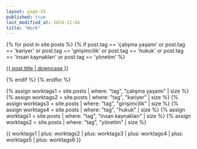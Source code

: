 ```yaml
---
layout: page-15
published: true
last_modified_at: 2024-12-04
title: "Work"
---
```


{% for post in site.posts %} {% if post.tag == 'çalışma yaşamı' or post.tag ==
'kariyer' or post.tag == 'girişimcilik' or post.tag == 'hukuk' or post.tag ==
'insan kaynakları' or post.tag == 'yönetim' %}

<p class="cat1"><a href="{{ post.url }}">{{ post.title | downcase }}</a></p>
{% endif %} {% endfor %}
<br />

{% assign worktags1 = site.posts | where: "tag", "çalışma yaşamı" | size %}
{% assign worktags2 = site.posts | where: "tag", "kariyer" | size %}
{% assign worktags3 = site.posts | where: "tag", "girişimcilik" | size %}
{% assign worktags4 = site.posts | where: "tag", "hukuk" | size %}
{% assign worktags1 = site.posts | where: "tag", "insan kaynakları" | size %}
{% assign worktags2 = site.posts | where: "tag", "yönetim" | size %}

{{ worktags1 | plus: worktags2 | plus: worktags3 | plus: worktags4 | plus: worktags5 | plus: worktags6 }}
